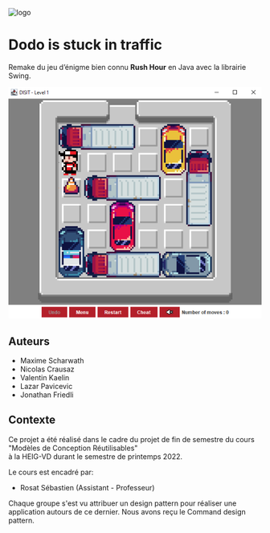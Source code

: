 ![logo](https://user-images.githubusercontent.com/6887819/170717194-b5d88fad-a2e7-4bff-997a-358fdb854482.png)

# Dodo is stuck in traffic

Remake du jeu d’énigme bien connu **Rush Hour** en Java avec la librairie Swing.

![Example](docs/examples/playView.png)

## Auteurs
- Maxime Scharwath
- Nicolas Crausaz
- Valentin Kaelin
- Lazar Pavicevic
- Jonathan Friedli

## Contexte
Ce projet a été réalisé dans le cadre du projet de fin de semestre du cours "Modèles de Conception Réutilisables" </br> à la HEIG-VD durant le semestre de printemps 2022.

Le cours est encadré par:
- Rosat Sébastien (Assistant - Professeur)

Chaque groupe s'est vu attribuer un design pattern pour réaliser une application autours de ce dernier. 
Nous avons reçu le Command design pattern. 
